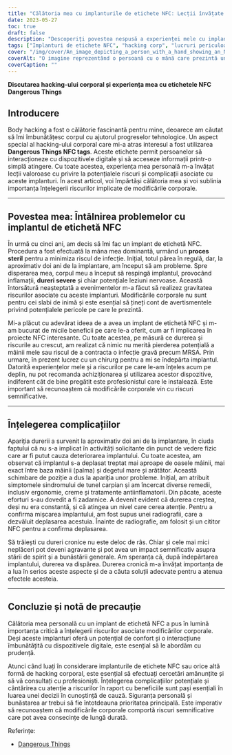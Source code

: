 ```yaml
---
title: "Călătoria mea cu implanturile de etichete NFC: Lecții învățate și riscuri dezvăluite"
date: 2023-05-27
toc: true
draft: false
description: "Descoperiți povestea nespusă a experienței mele cu implanturile de etichete NFC, în timp ce analizez riscurile, complicațiile și perspectivele personale care evidențiază importanța unui proces decizional informat."
tags: ["Implanturi de etichete NFC", "hacking corp", "lucruri periculoase", "riscurile implantului", "modificări corporale", "complicații", "respingerea implantului", "durere și inflamație", "leziuni nervoase", "îndepărtarea implantului", "durere cronică", "măsuri de siguranță", "riscuri vs. beneficii", "consultare", "cercetare", "instalare profesională", "riscuri de modificare corporală", "deplasarea implantului", "sindromul de tunel carpian", "înțelegerea complicațiilor", "siguranța personală", "decizie informată", "interacțiune digitală", "proceduri medicale", "siguranța implantului", "precauție privind modificarea corporală", "complicații ale implantului", "bunăstarea personală", "considerente de sănătate", "consiliere profesională"]
cover: "/img/cover/An_image_depicting_a_person_with_a_hand_showing_an_NFC_tag.png"
coverAlt: "O imagine reprezentând o persoană cu o mână care prezintă un implant de etichetă NFC, însoțită de simboluri de durere în jurul mâinii, ilustrând riscurile și complicațiile asociate implanturilor de etichete NFC."
coverCaption: ""
---
```


**Discutarea hacking-ului corporal și experiența mea cu etichetele NFC Dangerous Things**

## Introducere

Body hacking a fost o călătorie fascinantă pentru mine, deoarece am căutat să îmi îmbunătățesc corpul cu ajutorul progreselor tehnologice. Un aspect special al hacking-ului corporal care mi-a atras interesul a fost utilizarea **Dangerous Things NFC tags**. Aceste etichete permit persoanelor să interacționeze cu dispozitivele digitale și să acceseze informații printr-o simplă atingere. Cu toate acestea, experiența mea personală m-a învățat lecții valoroase cu privire la potențialele riscuri și complicații asociate cu aceste implanturi. În acest articol, voi împărtăși călătoria mea și voi sublinia importanța înțelegerii riscurilor implicate de modificările corporale.

______

## Povestea mea: Întâlnirea problemelor cu implantul de etichetă NFC

În urmă cu cinci ani, am decis să îmi fac un implant de etichetă NFC. Procedura a fost efectuată la mâna mea dominantă, urmând un **proces steril** pentru a minimiza riscul de infecție. Inițial, totul părea în regulă, dar, la aproximativ doi ani de la implantare, am început să am probleme. Spre disperarea mea, corpul meu a început să respingă implantul, provocând inflamații, **dureri severe** și chiar potențiale leziuni nervoase. Această întorsătură neașteptată a evenimentelor m-a făcut să realizez gravitatea riscurilor asociate cu aceste implanturi. Modificările corporale nu sunt pentru cei slabi de inimă și este esențial să țineți cont de avertismentele privind potențialele pericole pe care le prezintă.

Mi-a plăcut cu adevărat ideea de a avea un implant de etichetă NFC și m-am bucurat de micile beneficii pe care le-a oferit, cum ar fi implicarea în proiecte NFC interesante. Cu toate acestea, pe măsură ce durerea și riscurile au crescut, am realizat că nimic nu merită pierderea potențială a mâinii mele sau riscul de a contracta o infecție gravă precum MRSA. Prin urmare, în prezent lucrez cu un chirurg pentru a mi se îndepărta implantul. Datorită experiențelor mele și a riscurilor pe care le-am înțeles acum pe deplin, nu pot recomanda achiziționarea și utilizarea acestor dispozitive, indiferent cât de bine pregătit este profesionistul care le instalează. Este important să recunoaștem că modificările corporale vin cu riscuri semnificative.

______

## Înțelegerea complicațiilor

Apariția durerii a survenit la aproximativ doi ani de la implantare, în ciuda faptului că nu s-a implicat în activități solicitante din punct de vedere fizic care ar fi putut cauza deteriorarea implantului. Cu toate acestea, am observat că implantul s-a deplasat treptat mai aproape de oasele mâinii, mai exact între baza mâinii (palma) și degetul mare și arătător. Această schimbare de poziție a dus la apariția unor probleme. Inițial, am atribuit simptomele sindromului de tunel carpian și am încercat diverse remedii, inclusiv ergonomie, creme și tratamente antiinflamatorii. Din păcate, aceste eforturi s-au dovedit a fi zadarnice. A devenit evident că durerea creștea, deși nu era constantă, și că atingea un nivel care cerea atenție. Pentru a confirma mișcarea implantului, am fost supus unei radiografii, care a dezvăluit deplasarea acestuia. Înainte de radiografie, am folosit și un cititor NFC pentru a confirma deplasarea.

Să trăiești cu dureri cronice nu este deloc de râs. Chiar și cele mai mici neplăceri pot deveni agravante și pot avea un impact semnificativ asupra stării de spirit și a bunăstării generale. Am speranța că, după îndepărtarea implantului, durerea va dispărea. Durerea cronică m-a învățat importanța de a lua în serios aceste aspecte și de a căuta soluții adecvate pentru a atenua efectele acesteia.

______

## Concluzie și notă de precauție

Călătoria mea personală cu un implant de etichetă NFC a pus în lumină importanța critică a înțelegerii riscurilor asociate modificărilor corporale. Deși aceste implanturi oferă un potențial de confort și o interacțiune îmbunătățită cu dispozitivele digitale, este esențial să le abordăm cu prudență.

Atunci când luați în considerare implanturile de etichete NFC sau orice altă formă de hacking corporal, este esențial să efectuați cercetări amănunțite și să vă consultați cu profesioniști. Înțelegerea complicațiilor potențiale și cântărirea cu atenție a riscurilor în raport cu beneficiile sunt pași esențiali în luarea unei decizii în cunoștință de cauză. Siguranța personală și bunăstarea ar trebui să fie întotdeauna prioritatea principală. Este imperativ să recunoaștem că modificările corporale comportă riscuri semnificative care pot avea consecințe de lungă durată.

Referințe:
- [Dangerous Things](https://dangerousthings.com/)
